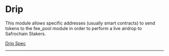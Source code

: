 # Drip

This module allows specific addresses (usually smart contracts) to send tokens to the fee_pool module in order to perform a live airdrop to Safrochain Stakers.

[Drip Spec](spec/README.md)

---
